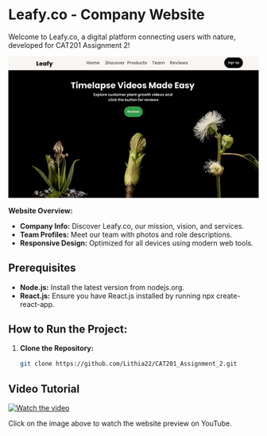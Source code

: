 # Leafy.co - Company Website

Welcome to Leafy.co, a digital platform connecting users with nature, developed for CAT201 Assignment 2!

![Preview Leafy.co Website GIF](public/MainPage.gif)

**Website Overview:**
- **Company Info:** Discover Leafy.co, our mission, vision, and services.
- **Team Profiles:** Meet our team with photos and role descriptions.
- **Responsive Design:** Optimized for all devices using modern web tools.

## Prerequisites
- **Node.js:** Install the latest version from nodejs.org.
- **React.js:** Ensure you have React.js installed by running npx create-react-app.

## How to Run the Project:
1. **Clone the Repository:**
   ```bash
   git clone https://github.com/Lithia22/CAT201_Assignment_2.git


## Video Tutorial

[![Watch the video](https://github.com/user-attachments/assets/8110dbe9-12a4-4706-b9e5-e6ee61ecdbd9)](https://youtu.be/ykFg49JdEuA?si=QelIdrzMge_R55oi)

Click on the image above to watch the website preview on YouTube.

